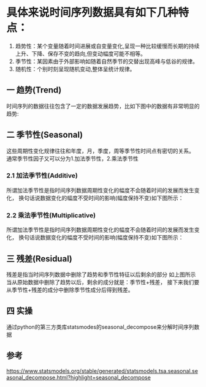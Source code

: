 # 具体来说时间序列数据具有如下几种特点：
1. 趋势性：某个变量随着时间进展或自变量变化,呈现一种比较缓慢而长期的持续上升、下降、保存不变的趋向,但变动幅度可能不相等。
2. 季节性：某因素由于外部影响如随着自然季节的交替出现高峰与低谷的规律。
3. 随机性：个别时刻呈现随机变动,整体呈统计规律。
## 一 趋势(Trend)
时间序列的数据往往包含了一定的数据发展趋势，比如下图中的数据有非常明显的趋势:
## 二 季节性(Seasonal)
这些周期性变化规律往往和年度，月，季度，周等季节性时间点有密切的关系。
通常季节性因子又可以分为1.加法季节性，2.乘法季节性
### 2.1 加法季节性(Additive)
所谓加法季节性是指时间序列数据周期性变化的幅度不会随着时间的发展而发生变化，
换句话说数据变化的幅度不受时间的影响(幅度保持不变)如下图所示：
### 2.2 乘法季节性(Multiplicative)
所谓加法季节性是指时间序列数据周期性变化的幅度不会随着时间的发展而发生变化，
换句话说数据变化的幅度不受时间的影响(幅度保持不变)如下图所示：
## 三 残差(Residual)
残差是指当时间序列数据中删除了趋势和季节性特征以后剩余的部分
如上图所示当从原始数据中删除了趋势以后，剩余的成分就是：季节性+残差，
接下来我们要从季节性+残差的成分中删除季节性成分后得到残差。
## 四 实操
通过python的第三方类库statsmodes的seasonal_decompose来分解时间序列数据
## 参考
https://www.statsmodels.org/stable/generated/statsmodels.tsa.seasonal.seasonal_decompose.html?highlight=seasonal_decompose